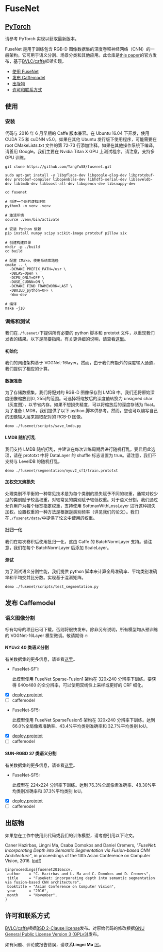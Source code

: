 # FuseNet

## [PyTorch](https://github.com/MehmetAygun/fusenet-pytorch)

请参考 PyTorch 实现以获取最新版本。

FuseNet 是用于训练包含 RGB-D 图像数据集的深度卷积神经网络（CNN）的一般架构。它可用于语义分割、场景分类和其他应用。此仓库是[this paper](#paper)的官方发布，基于[BVLC/caffe](https://github.com/BVLC/caffe)框架实现。

-   [使用 FuseNet](#usage)
-   [发布 Caffemodel](#release)
-   [出版物](#paper)
-   [许可和联系方式](#other)

## 使用

### 安装

代码与 2016 年 6 月早期的 Caffe 版本兼容。在 Ubuntu 16.04 下开发，使用 CUDA 7.5 和 cuDNN v5.0。如果在其他 Ubuntu 发行版下使用程序，可能需要在 root CMakeLists.txt 文件的第 72-73 行添加注释。如果在其他操作系统下编译，请善用 Google。我们主要在 Nvidia Titan X GPU 上测试程序。请注意，支持多 GPU 训练。

```
git clone https://github.com/YangYuS8/fusenet.git

sudo apt-get install -y libgflags-dev libgoogle-glog-dev libprotobuf-dev protobuf-compiler libopenblas-dev libhdf5-serial-dev libleveldb-dev liblmdb-dev libboost-all-dev libopencv-dev libsnappy-dev

cd fusenet

# 创建一个新的虚拟环境
python3 -m venv .venv

# 激活环境
source .venv/bin/activate

# 安装 Python 依赖
pip install numpy scipy scikit-image protobuf pillow six

# 创建构建目录
mkdir -p ./build
cd build

# 配置 CMake，使用系统库路径
cmake .. \
  -DCMAKE_PREFIX_PATH=/usr \
  -DBLAS=Open \
  -DCPU_ONLY=OFF \
  -DUSE_CUDNN=ON \
  -DCMAKE_FIND_FRAMEWORK=LAST \
  -DBUILD_python=OFF \
  -Wno-dev

# 编译
make -j10
```

### 训练和测试

我们在`./fusenet/`下提供所有必要的 python 脚本和 prototxt 文件，以重现我们发表的结果。以下是简要指南。有关更详细的说明，请查看[这里](fusenet/readme.md)。

#### 初始化

我们的网络架构基于 VGGNet-16layer。然而，由于我们有额外的深度输入通道，我们提供了相应的计算。

#### 数据准备

为了存储数据集，我们将配对的 RGB-D 图像保存到 LMDB 中。我们还将原始深度图像缩放到[0, 255]的范围。可选择将缩放后的深度值转换为 unsigned char（灰度图），以节省内存。如果不想损失精度，可以将缩放后的深度存储为 float。为了准备 LMDB，我们提供了以下 python 脚本供参考。然而，您也可以编写自己的图像输入层来抓取配对的 RGB-D 图像。

```
demo ./fusenet/scripts/save_lmdb.py
```

#### LMDB 随机打乱

我们支持 LMDB 随机打乱，并建议在每次训练周期后进行随机打乱。要启用此选项，请在 prototxt 中将 DataLayer 的 shuffle 标志设置为 true。请注意，我们不支持与 LevelDB 的随机打乱。

```
demo ./fusenet/segmentation/nyuv2_sf1/train.prototxt
```

#### 加权交叉熵损失

处理类别不平衡的一种常见技术是为每个类别的损失赋予不同的权重，通常对较少见的类别赋予较高权重，对较常见的类别赋予较低权重。对于语义分割，我们通过允许用户为每个标签指定权重，支持使用 SoftmaxWithLossLayer 进行这种损失加权。设置权重的一种方法是根据逆类别频率（详见我们的论文）。我们在`./fusenet/data/`中提供了论文中使用的权重。

#### 批归一化

我们在每次卷积后使用批归一化，这由 Caffe 的 BatchNormLayer 支持。请注意，我们在每个 BatchNormLayer 后添加 ScaleLayer。

#### 测试

为了测试语义分割性能，我们提供 python 脚本来计算全局准确率、平均类别准确率和平均交并比分数。实现基于混淆矩阵。

```
demo ./fusenet/scripts/test_segmentation.py
```

## <b name="release">发布 Caffemodel</b>

### 语义图像分割

标有勾号的项目已可下载，否则将很快发布。除非另有说明，所有模型均从预训练的 VGGNet-16Layer 模型微调。敬请期待 :fire:

#### NYUv2 40 类语义分割

有关数据集的更多信息，请查看[这里](http://cs.nyu.edu/~silberman/datasets/nyu_depth_v2.html)。

-   FuseNet-SF1:

    此模型使用 FuseNet Sparse-Fusion1 架构在 320x240 分辨率下训练。要获得 640x480 的全分辨率，可以使用双线性上采样或更好的 CRF 细化。

*   [x] [deploy.prototxt](fusenet/segmentation/nyu40-sf1/deploy.prototxt)
*   [ ] caffemodel

-   FuseNet-SF5:

    此模型使用 FuseNet SparseFusion5 架构在 320x240 分辨率下训练。达到 66.0%全局像素准确率、43.4%平均类别准确率和 32.7%平均类别 IoU。

*   [x] [deploy.prototxt](fusenet/segmentation/nyu40-sf5/deploy.prototxt)
*   [ ] caffemodel

#### SUN-RGBD 37 类语义分割

有关数据集的更多信息，请查看[这里](http://rgbd.cs.princeton.edu/)。

-   FuseNet-SF5:

    此模型在 224x224 分辨率下训练。达到 76.3%全局像素准确率、48.30%平均类别准确率和 37.3%平均类别 IoU。

*   [x] [deploy.prototxt](fusenet/segmentation/sunrgbd-sf5/deploy.prototxt)
*   [ ] caffemodel

## <c name="paper">出版物</c>

如果您在工作中使用此代码或我们的训练模型，请考虑引用以下论文。

Caner Hazirbas, Lingni Ma, Csaba Domokos and Daniel Cremers, _"FuseNet: Incorporating Depth into Semantic Segmentation via Fusion-based CNN Architecture"_, in proceedings of the 13th Asian Conference on Computer Vision, 2016. ([pdf](https://vision.in.tum.de/_media/spezial/bib/hazirbasma2016fusenet.pdf))

    @inproceedings{fusenet2016accv,
     author    = "C. Hazirbas and L. Ma and C. Domokos and D. Cremers",
     title     = "FuseNet: incorporating depth into semantic segmentation via fusion-based CNN architecture",
     booktitle = "Asian Conference on Computer Vision",
     year      = "2016",
     month     = "November",
    }

## <d name="others"> 许可和联系方式</d>

[BVLC/caffe](https://github.com/BVLC/caffe)根据[BSD 2-Clause license](https://github.com/BVLC/caffe/blob/master/LICENSE)发布。对原始代码的修改根据[GNU General Public License Version 3 (GPLv3)](http://www.gnu.org/licenses/gpl.html)发布。

如有问题、评论或报告错误，请联系**Lingni Ma** [:envelope:](mailto:lingni@in.tum.de)。

